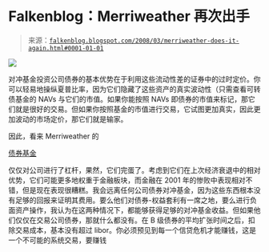 <!--yml

分类：未分类

日期：2024 年 5 月 12 日 23:25:05

-->

# Falkenblog：Merriweather 再次出手

> 来源：[`falkenblog.blogspot.com/2008/03/merriweather-does-it-again.html#0001-01-01`](http://falkenblog.blogspot.com/2008/03/merriweather-does-it-again.html#0001-01-01)

![](https://blogger.googleusercontent.com/img/b/R29vZ2xl/AVvXsEieZW9gACRVuSyZCafeinyBRRP2R21vWqaeXOHqAzXivtlGB3ibWo5nEwImAj5RLqUDBUuEU9LmbO30u1GT-DsFTqyASbuByscCzZxoKrG-6b4ChmDEtC9q0xVSrQ9AAvmnGP4-6g/s1600-h/merri.gif)

对冲基金投资公司债券的基本优势在于利用这些流动性差的证券中的过时定价。你可以轻易地操纵夏普比率，因为它们隐藏了这些资产的真实波动性（只需查看可转债基金的 NAVs 与它们的市值。如果你能按照 NAVs 即债券的市值来标记，那它们就是很好的交易。但如果你按照基金的市值进行交易，它试图更加真实，因此更加波动的市场定价，那它们就是输家。

因此，看来 Merriweather 的

[债券基金](http://online.wsj.com/article/SB120658664128767911.html?mod=hps_us_whats_news)

仅仅对公司进行了杠杆，果然，它们完蛋了。考虑到它们在上次经济衰退中的相对优势，它们可能更多地权重于金融板块，而金融在 2001 年的惨败中表现相对不错，但是现在表现很糟糕。我会远离任何公司债券对冲基金，因为这些东西根本没有足够的回报来证明其费用。要么他们对债券-权益套利有一席之地，要么进行负面资产操作，我认为在这两种情况下，都能够获得足够的对冲基金收益。但如果他们仅仅在交易公司债券，那就什么都没有。在 B 级债券的平均扩张时间之后，扣除交易成本，基本没有超过 libor。你必须预见到每一个信贷危机才能赚钱，这是一个不可能的系统交易，要赚钱
